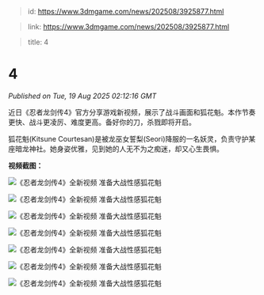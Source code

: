 > id: https://www.3dmgame.com/news/202508/3925877.html

> link: https://www.3dmgame.com/news/202508/3925877.html

> title: 4

# 4
_Published on Tue, 19 Aug 2025 02:12:16 GMT_

近日《忍者龙剑传4》官方分享游戏新视频，展示了战斗画面和狐花魁。本作节奏更快、战斗更凌厉、难度更高。备好你的刀，杀戮即将开启。

狐花魁(Kitsune Courtesan)是被龙巫女誓梨(Seori)降服的一名妖灵，负责守护某座暗龙神社。她身姿优雅，见到她的人无不为之痴迷，却又心生畏惧。

**视频截图：**

![《忍者龙剑传4》全新视频 准备大战性感狐花魁](https://img.3dmgame.com/uploads/images/news/20250819/1755567353_804227_jpg_r.jpg)

![《忍者龙剑传4》全新视频 准备大战性感狐花魁](https://img.3dmgame.com/uploads/images/news/20250819/1755567353_816462_jpg_r.jpg)

![《忍者龙剑传4》全新视频 准备大战性感狐花魁](https://img.3dmgame.com/uploads/images/news/20250819/1755567354_768155_jpg_r.jpg)

![《忍者龙剑传4》全新视频 准备大战性感狐花魁](https://img.3dmgame.com/uploads/images/news/20250819/1755567355_742785_jpg_r.jpg)

![《忍者龙剑传4》全新视频 准备大战性感狐花魁](https://img.3dmgame.com/uploads/images/news/20250819/1755567355_968828_jpg_r.jpg)

![《忍者龙剑传4》全新视频 准备大战性感狐花魁](https://img.3dmgame.com/uploads/images/news/20250819/1755567355_621192_jpg_r.jpg)

![《忍者龙剑传4》全新视频 准备大战性感狐花魁](https://img.3dmgame.com/uploads/images/news/20250819/1755567355_843894_jpg_r.jpg)
